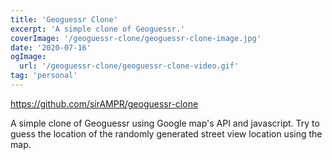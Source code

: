 ```yaml
---
title: 'Geoguessr Clone'
excerpt: 'A simple clone of Geoguessr.'
coverImage: '/geoguessr-clone/geoguessr-clone-image.jpg'
date: '2020-07-16'
ogImage:
  url: '/geoguessr-clone/geoguessr-clone-video.gif'
tag: 'personal'
---
```


<https://github.com/sirAMPR/geoguessr-clone>

A simple clone of Geoguessr using Google map's API and javascript. Try to guess the location of the randomly generated street view location using the map.